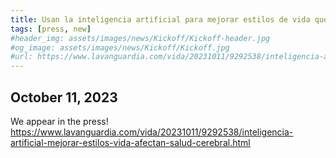 ```yaml
---
title: Usan la inteligencia artificial para mejorar estilos de vida que afectan a salud cerebral
tags: [press, new]
#header_img: assets/images/news/Kickoff/Kickoff-header.jpg
#og_image: assets/images/news/Kickoff/Kickoff.jpg
#url: https://www.lavanguardia.com/vida/20231011/9292538/inteligencia-artificial-mejorar-estilos-vida-afectan-salud-cerebral.html
---
```


## October 11, 2023

We appear in the press!
https://www.lavanguardia.com/vida/20231011/9292538/inteligencia-artificial-mejorar-estilos-vida-afectan-salud-cerebral.html